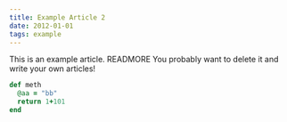 ```yaml
---
title: Example Article 2
date: 2012-01-01
tags: example
---
```

This is an example article. READMORE
You probably want to delete it and write your own articles!

~~~ ruby
def meth
  @aa = "bb"
  return 1+101
end
~~~
